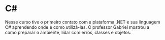 # C#
Nesse curso tive o primeiro contato com a plataforma .NET e sua linguagem C# aprendendo onde e como utilizá-las. O professor Gabriel mostrou a como preparar o ambiente, lidar com erros, classes e objetos.
